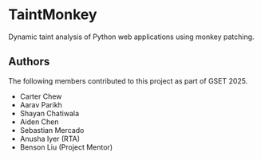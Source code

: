 # TaintMonkey

Dynamic taint analysis of Python web applications using monkey patching.

## Authors

The following members contributed to this project as part of GSET 2025.
 
- Carter Chew
- Aarav Parikh
- Shayan Chatiwala
- Aiden Chen
- Sebastian Mercado
- Anusha Iyer (RTA)
- Benson Liu (Project Mentor)